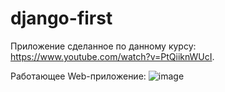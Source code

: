 # django-first

 Приложение сделанное по данному курсу: https://www.youtube.com/watch?v=PtQiiknWUcI.

 
Работающее Web-приложение:
![image](https://github.com/Reknitt/django-first/assets/69975860/b528c838-7480-4baf-8bac-4f7e4522aedf)
